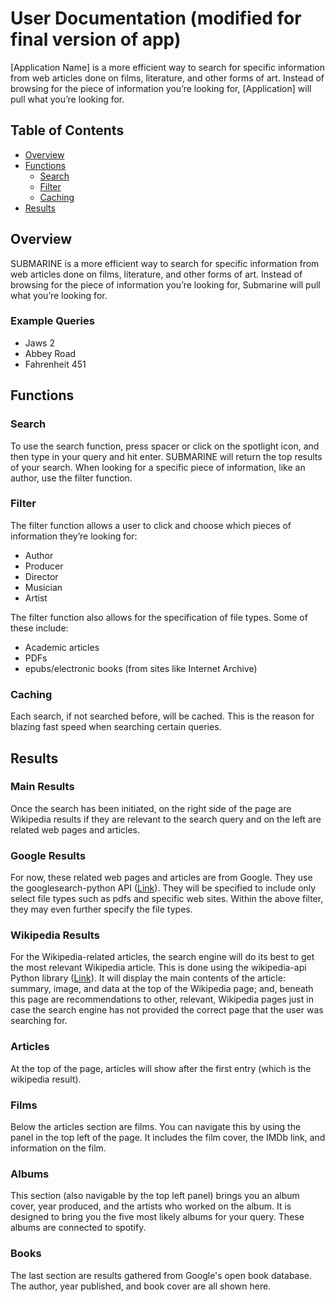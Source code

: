 # User Documentation (modified for final version of app)

[Application Name] is a more efficient way to search for specific information from web articles done on films, literature, and other forms of art. Instead of browsing for the piece of information you’re looking for, [Application] will pull what you’re looking for.

## Table of Contents
- [Overview](#overview)
- [Functions](#functions)
  - [Search](#search)
  - [Filter](#filter)
  - [Caching](#caching)
- [Results](#results)

## Overview
SUBMARINE is a more efficient way to search for specific information from web articles done on films, literature, and other forms of art. Instead of browsing for the piece of information you’re looking for, Submarine will pull what you’re looking for.

### Example Queries
- Jaws 2
- Abbey Road
- Fahrenheit 451

## Functions

### Search
To use the search function, press spacer or click on the spotlight icon, and then type in your query and hit enter. SUBMARINE will return the top results of your search. When looking for a specific piece of information, like an author, use the filter function.

### Filter
The filter function allows a user to click and choose which pieces of information they’re looking for:

- Author
- Producer
- Director
- Musician
- Artist

The filter function also allows for the specification of file types. Some of these include:

- Academic articles
- PDFs
- epubs/electronic books (from sites like Internet Archive)

### Caching
Each search, if not searched before, will be cached. This is the reason for blazing fast speed when searching certain queries.

## Results

### Main Results
Once the search has been initiated, on the right side of the page are Wikipedia results if they are relevant to the search query and on the left are related web pages and articles.

### Google Results
For now, these related web pages and articles are from Google. They use the googlesearch-python API ([Link](https://pypi.org/project/googlesearch-python/)). They will be specified to include only select file types such as pdfs and specific web sites. Within the above filter, they may even further specify the file types.

### Wikipedia Results
For the Wikipedia-related articles, the search engine will do its best to get the most relevant Wikipedia article. This is done using the wikipedia-api Python library ([Link](https://pypi.org/project/Wikipedia-API/)). It will display the main contents of the article: summary, image, and data at the top of the Wikipedia page; and, beneath this page are recommendations to other, relevant, Wikipedia pages just in case the search engine has not provided the correct page that the user was searching for.

### Articles
At the top of the page, articles will show after the first entry (which is the wikipedia result).

### Films
Below the articles section are films. You can navigate this by using the panel in the top left of the page. It includes the film cover, the IMDb link, and information on the film.

### Albums
This section (also navigable by the top left panel) brings you an album cover, year produced, and the artists who worked on the album. It is designed to bring you the five most likely albums for your query. These albums are connected to spotify.

### Books
The last section are results gathered from Google's open book database. The author, year published, and book cover are all shown here.
